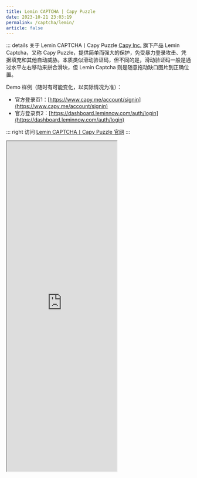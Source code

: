 ```yaml
---
title: Lemin CAPTCHA | Capy Puzzle
date: 2023-10-21 23:03:19
permalink: /captcha/lemin/
article: false
---
```


::: details 关于 Lemin CAPTCHA丨Capy Puzzle
[Capy Inc.](https://www.capy.me/) 旗下产品 Lemin Captcha，又称 Capy Puzzle，提供简单而强大的保护，免受暴力登录攻击、凭据填充和其他自动威胁。本质类似滑动验证码，但不同的是，滑动验证码一般是通过水平左右移动来拼合滑块，但 Lemin Captcha 则是随意拖动缺口图片到正确位置。
<br>

Demo 样例（随时有可能变化，以实际情况为准）：
<br>

- 官方登录页1：[https://www.capy.me/account/signin](https://www.capy.me/account/signin)
- 官方登录页2：[https://dashboard.leminnow.com/auth/login](https://dashboard.leminnow.com/auth/login)<Badge text="本页使用" type="error" vertical="middle"/>

::: right
访问 [Lemin CAPTCHA丨Capy Puzzle 官网](https://www.leminnow.com/)
:::

<iframe src="https://dashboard.leminnow.com/auth/login" height="900px" scrolling="no"></iframe>
